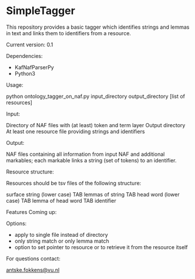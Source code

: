 # SimpleTagger

This repository provides a basic tagger which identifies strings and lemmas in text and links them to identifiers from a resource.

Current version: 0.1

Dependencies:

* KafNafParserPy
* Python3

Usage:

python ontology_tagger_on_naf.py input_directory output_directory [list of resources]

Input:

Directory of NAF files with (at least) token and term layer
Output directory
At least one resource file providing strings and identifiers

Output:

NAF files containing all information from input NAF and additional markables; each markable links a string (set of tokens) to an identifier. 

Resource structure:

Resources should be tsv files of the following structure:

surface string (lower case) TAB lemmas of string TAB head word (lower case) TAB lemma of head word TAB identifier

Features Coming up:

Options:
- apply to single file instead of directory
- only string match or only lemma match
- option to set pointer to resource or to retrieve it from the resource itself


For questions contact:

antske.fokkens@vu.nl
